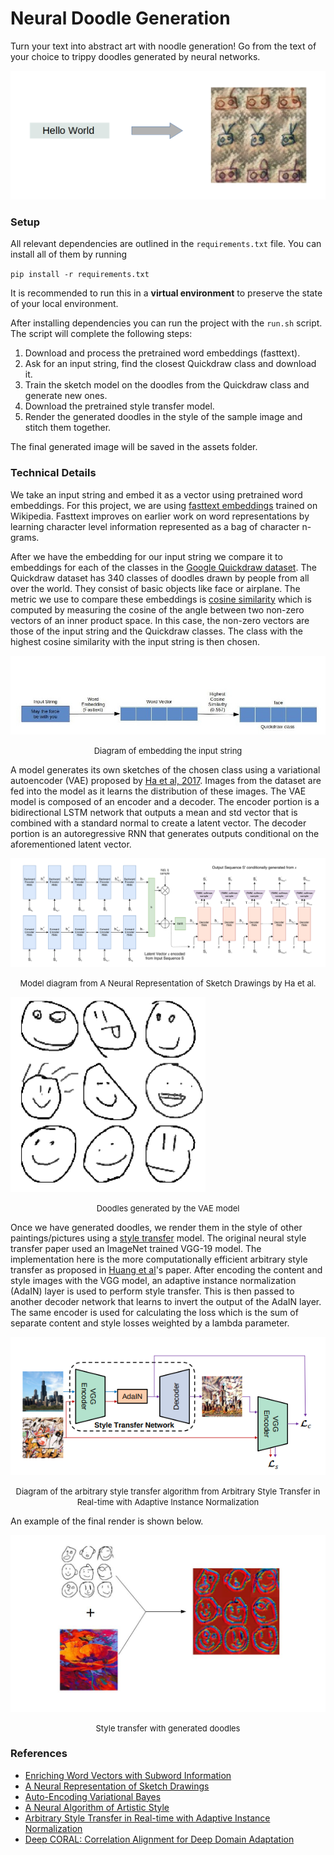 # Neural Doodle Generation

Turn your text into abstract art with noodle generation!
Go from the text of your choice to trippy doodles generated by neural networks.

![](assets/overview.png)

### Setup
All relevant dependencies are outlined in the `requirements.txt` file.
You can install all of them by running

`pip install -r requirements.txt`

It is recommended to run this in a **virtual environment** to preserve the state of your local environment.

After installing dependencies you can run the project with the `run.sh` script. The script will complete the following steps:

1. Download and process the pretrained word embeddings (fasttext).
2. Ask for an input string, find the closest Quickdraw class and download it. 
3. Train the sketch model on the doodles from the Quickdraw class and generate new ones.
4. Download the pretrained style transfer model.
5. Render the generated doodles in the style of the sample image and stitch them together.

The final generated image will be saved in the assets folder.

### Technical Details

We take an input string and embed it as a vector using pretrained word embeddings. For this project, we are using [fasttext embeddings](https://fasttext.cc/docs/en/english-vectors.html) trained on Wikipedia. Fasttext improves on earlier work on word representations by learning character level information represented as a bag of character n-grams.

After we have the embedding for our input string we compare it to embeddings for each of the classes in the [Google Quickdraw dataset](https://quickdraw.withgoogle.com/data). The Quickdraw dataset has 340 classes of doodles drawn by people from all over the world. They consist of basic objects like face or airplane. The metric we use to compare these embeddings is [cosine similarity](https://en.wikipedia.org/wiki/Cosine_similarity) which is computed by measuring the cosine of the angle between two non-zero vectors of an inner product space. In this case, the non-zero vectors are those of the input string and the Quickdraw classes. The class with the highest cosine similarity with the input string is then chosen. 

![](assets/word_embedding.jpg)
<p align="center"><font size="2" color"grey">Diagram of embedding the input string</font></p>

A model generates its own sketches of the chosen class using a variational autoencoder (VAE) proposed by [Ha et al, 2017](https://arxiv.org/pdf/1704.03477.pdf). Images from the dataset are fed into the model as it learns the distribution of these images. The VAE model is composed of an encoder and a decoder. The encoder portion is a bidirectional LSTM network that outputs a mean and std vector that is combined with a standard normal to create a latent vector. The decoder portion is an autoregressive RNN that generates outputs conditional on the aforementioned latent vector.

![](assets/sketch_vae.png)
<p align="center"><font size="2" color"grey">Model diagram from A Neural Representation of Sketch Drawings by Ha et al.</font></p>

![](assets/generated.png)
<p align="center"><font size="2" color"grey">Doodles generated by the VAE model</font></p>

Once we have generated doodles, we render them in the style of other paintings/pictures using a [style transfer](https://arxiv.org/abs/1508.06576) model. The original neural style transfer paper used an ImageNet trained VGG-19 model. The implementation here is the more computationally efficient arbitrary style transfer as proposed in [Huang et al](https://arxiv.org/pdf/1703.06868.pdf)'s paper. After encoding the content and style images with the VGG model, an adaptive instance normalization (AdaIN) layer is used to perform style transfer. This is then passed to another decoder network that learns to invert the output of the AdaIN layer. The same encoder is used for calculating the loss which is the sum of separate content and style losses weighted by a lambda parameter.

![](assets/arbitrary-style-transfer.png)
<p align="center"><font size="2" color"grey">Diagram of the arbitrary style transfer algorithm from Arbitrary Style Transfer in Real-time with Adaptive Instance Normalization</font></p>

An example of the final render is shown below.

![](assets/style-transfer.jpg)
<p align="center"><font size="2" color"grey">Style transfer with generated doodles</font></p>


### References
- [Enriching Word Vectors with Subword Information](https://arxiv.org/pdf/1607.04606.pdf)
- [A Neural Representation of Sketch Drawings](https://arxiv.org/pdf/1704.03477.pdf)
- [Auto-Encoding Variational Bayes](https://arxiv.org/pdf/1312.6114.pdf)
- [A Neural Algorithm of Artistic Style](https://arxiv.org/pdf/1508.06576.pdf)
- [Arbitrary Style Transfer in Real-time with Adaptive Instance Normalization](https://arxiv.org/pdf/1703.06868.pdf)
- [Deep CORAL: Correlation Alignment for Deep Domain Adaptation](https://arxiv.org/pdf/1607.01719.pdf)
